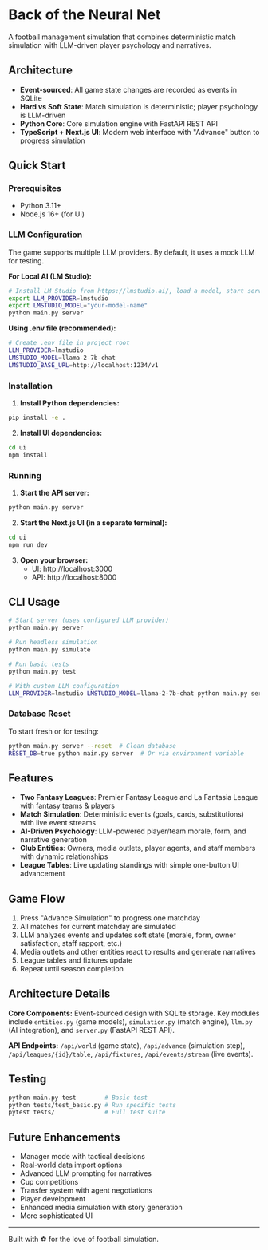 # Back of the Neural Net

A football management simulation that combines deterministic match simulation with LLM-driven player psychology and narratives.

## Architecture

- **Event-sourced**: All game state changes are recorded as events in SQLite
- **Hard vs Soft State**: Match simulation is deterministic; player psychology is LLM-driven
- **Python Core**: Core simulation engine with FastAPI REST API
- **TypeScript + Next.js UI**: Modern web interface with "Advance" button to progress simulation

## Quick Start

### Prerequisites

- Python 3.11+
- Node.js 16+ (for UI)

### LLM Configuration

The game supports multiple LLM providers. By default, it uses a mock LLM for testing.

**For Local AI (LM Studio):**
```bash
# Install LM Studio from https://lmstudio.ai/, load a model, start server
export LLM_PROVIDER=lmstudio
export LMSTUDIO_MODEL="your-model-name"
python main.py server
```

**Using .env file (recommended):**
```bash
# Create .env file in project root
LLM_PROVIDER=lmstudio
LMSTUDIO_MODEL=llama-2-7b-chat
LMSTUDIO_BASE_URL=http://localhost:1234/v1
```

### Installation

1. **Install Python dependencies:**
```bash
pip install -e .
```

2. **Install UI dependencies:**
```bash
cd ui
npm install
```

### Running

1. **Start the API server:**
```bash
python main.py server
```

2. **Start the Next.js UI (in a separate terminal):**
```bash
cd ui
npm run dev
```

3. **Open your browser:**
   - UI: http://localhost:3000
   - API: http://localhost:8000

## CLI Usage

```bash
# Start server (uses configured LLM provider)
python main.py server

# Run headless simulation
python main.py simulate

# Run basic tests
python main.py test

# With custom LLM configuration
LLM_PROVIDER=lmstudio LMSTUDIO_MODEL=llama-2-7b-chat python main.py server
```

### Database Reset

To start fresh or for testing:

```bash
python main.py server --reset  # Clean database
RESET_DB=true python main.py server  # Or via environment variable
```

## Features

- **Two Fantasy Leagues**: Premier Fantasy League and La Fantasia League with fantasy teams & players
- **Match Simulation**: Deterministic events (goals, cards, substitutions) with live event streams
- **AI-Driven Psychology**: LLM-powered player/team morale, form, and narrative generation
- **Club Entities**: Owners, media outlets, player agents, and staff members with dynamic relationships
- **League Tables**: Live updating standings with simple one-button UI advancement

## Game Flow

1. Press "Advance Simulation" to progress one matchday
2. All matches for current matchday are simulated
3. LLM analyzes events and updates soft state (morale, form, owner satisfaction, staff rapport, etc.)
4. Media outlets and other entities react to results and generate narratives
5. League tables and fixtures update
6. Repeat until season completion

## Architecture Details

**Core Components:** Event-sourced design with SQLite storage. Key modules include `entities.py` (game models), `simulation.py` (match engine), `llm.py` (AI integration), and `server.py` (FastAPI REST API).

**API Endpoints:** `/api/world` (game state), `/api/advance` (simulation step), `/api/leagues/{id}/table`, `/api/fixtures`, `/api/events/stream` (live events).

## Testing

```bash
python main.py test        # Basic test
python tests/test_basic.py # Run specific tests
pytest tests/              # Full test suite
```

## Future Enhancements

- Manager mode with tactical decisions
- Real-world data import options
- Advanced LLM prompting for narratives
- Cup competitions
- Transfer system with agent negotiations
- Player development
- Enhanced media simulation with story generation
- More sophisticated UI

---

Built with ⚽ for the love of football simulation.
